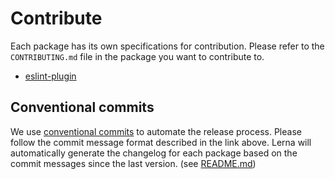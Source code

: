 # Contribute

Each package has its own specifications for contribution. Please refer to the `CONTRIBUTING.md` file in the package you want to contribute to.

- [eslint-plugin](https://github.com/bamlab/react-native-project-config/blob/main/packages/eslint-plugin/CONTRIBUTING.md)

## Conventional commits

We use [conventional commits](https://www.conventionalcommits.org/en/v1.0.0/) to automate the release process. Please follow the commit message format described in the link above. Lerna will automatically generate the changelog for each package based on the commit messages since the last version. (see [README.md](https://github.com/bamlab/react-native-project-config/blob/main/README.md#publishing-a-new-version-of-a-package))

